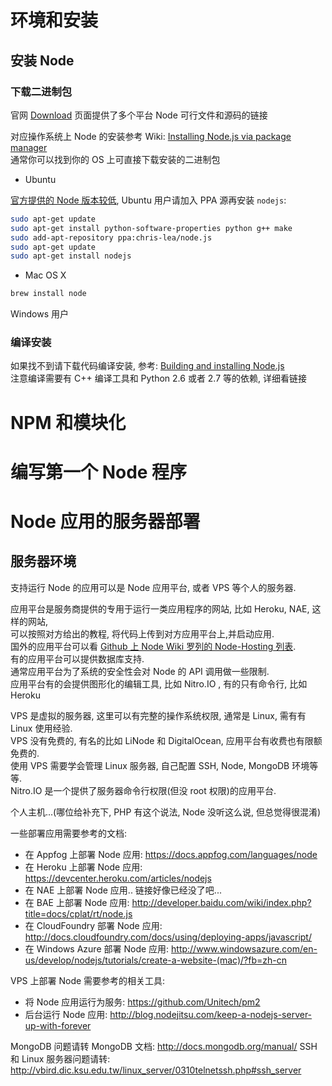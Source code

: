 环境和安装
======

安装 Node
------

### 下载二进制包

官网 [Download](http://nodejs.org/download/) 页面提供了多个平台 Node 可行文件和源码的链接

对应操作系统上 Node 的安装参考 Wiki: [Installing Node.js via package manager](https://github.com/joyent/node/wiki/Installing-Node.js-via-package-manager)  
通常你可以找到你的 OS 上可直接下载安装的二进制包

* Ubuntu

[官方提供的 Node 版本较低](http://packages.ubuntu.com/search?suite=raring&keywords=nodejs), Ubuntu 用户请加入 PPA 源再安装 `nodejs`:

```bash
sudo apt-get update
sudo apt-get install python-software-properties python g++ make
sudo add-apt-repository ppa:chris-lea/node.js
sudo apt-get update
sudo apt-get install nodejs
```

* Mac OS X

```bash
brew install node
```

Windows 用户

### 编译安装

如果找不到请下载代码编译安装, 参考: [Building and installing Node.js](https://github.com/joyent/node/wiki/Installation)  
注意编译需要有 C++ 编译工具和 Python 2.6 或者 2.7 等的依赖, 详细看链接

NPM 和模块化
======


编写第一个 Node 程序
======

Node 应用的服务器部署
======

服务器环境
------

支持运行 Node 的应用可以是 Node 应用平台, 或者 VPS 等个人的服务器.

应用平台是服务商提供的专用于运行一类应用程序的网站, 比如 Heroku, NAE, 这样的网站,  
可以按照对方给出的教程, 将代码上传到对方应用平台上,并启动应用.  
国外的应用平台可以看 [Github 上 Node Wiki 罗列的 Node-Hosting 列表][hosting].  
有的应用平台可以提供数据库支持.  
通常应用平台为了系统的安全性会对 Node 的 API 调用做一些限制.  
应用平台有的会提供图形化的编辑工具, 比如 Nitro.IO , 有的只有命令行, 比如 Heroku

[hosting]: https://github.com/joyent/node/wiki/Node-Hosting

VPS 是虚拟的服务器, 这里可以有完整的操作系统权限, 通常是 Linux, 需有有 Linux 使用经验.  
VPS 没有免费的, 有名的比如 LiNode 和 DigitalOcean, 应用平台有收费也有限额免费的.  
使用 VPS 需要学会管理 Linux 服务器, 自己配置 SSH, Node, MongoDB 环境等等.  
Nitro.IO 是一个提供了服务器命令行权限(但没 root 权限)的应用平台.

个人主机...(哪位给补充下, PHP 有这个说法, Node 没听这么说, 但总觉得很混淆)

一些部署应用需要参考的文档:

* 在 Appfog 上部署 Node 应用: https://docs.appfog.com/languages/node
* 在 Heroku 上部署 Node 应用: https://devcenter.heroku.com/articles/nodejs
* 在 NAE 上部署 Node 应用.. 链接好像已经没了吧...
* 在 BAE 上部署 Node 应用: http://developer.baidu.com/wiki/index.php?title=docs/cplat/rt/node.js
* 在 CloudFoundry 部署 Node 应用: http://docs.cloudfoundry.com/docs/using/deploying-apps/javascript/
* 在 Windows Azure 部署 Node 应用: http://www.windowsazure.com/en-us/develop/nodejs/tutorials/create-a-website-(mac)/?fb=zh-cn

VPS 上部署 Node 需要参考的相关工具:

* 将 Node 应用运行为服务: https://github.com/Unitech/pm2
* 后台运行 Node 应用: http://blog.nodejitsu.com/keep-a-nodejs-server-up-with-forever

MongoDB 问题请转 MongoDB 文档: http://docs.mongodb.org/manual/
SSH 和 Linux 服务器问题请转: http://vbird.dic.ksu.edu.tw/linux_server/0310telnetssh.php#ssh_server
